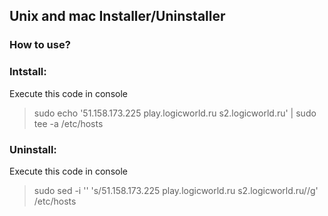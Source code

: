 ## Unix and mac Installer/Uninstaller

### How to use?

### Intstall:
Execute this code in console
> sudo echo '51.158.173.225 play.logicworld.ru s2.logicworld.ru' | sudo tee -a /etc/hosts

### Uninstall:
Execute this code in console
> sudo sed -i '' 's/51.158.173.225 play.logicworld.ru s2.logicworld.ru//g' /etc/hosts